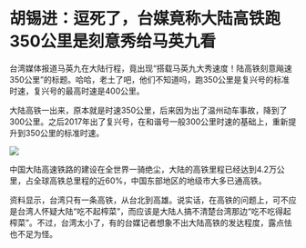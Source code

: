 # 胡锡进：逗死了，台媒竟称大陆高铁跑350公里是刻意秀给马英九看

台湾媒体报道马英九在大陆行程，竟出现“搭载马英九大秀速度！陆高铁刻意飚速350公里”的标题。哈哈，老土了吧，他们不知道吗，跑350公里是复兴号的标准时速，复兴号的最高时速是400公里。

大陆高铁一出来，原本就是时速350公里，后来因为出了温州动车事故，降到了300公里。之后2017年出了复兴号，在和谐号一般300公里时速的基础上，重新提升到350公里的标准时速。

![](https://inews.gtimg.com/newsapp_bt/0/15769175473/1000)

中国大陆高速铁路的建设在全世界一骑绝尘，大陆的高铁里程已经达到4.2万公里，占全球高铁总里程的近60%，中国东部地区的地级市大多已通高铁。

资料显示，台湾只有一条高铁，从台北到高雄。说实话，在高铁的问题上，可不应是台湾人怀疑大陆“吃不起榨菜”，而应该是大陆人搞不清楚台湾那边“吃不吃得起榨菜”。不过，台湾太小了，有的台媒记者想象不出大陆高铁的发达程度，露点怯也不足为怪。

